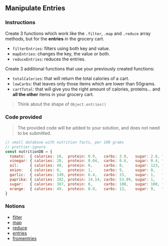 ## Manipulate Entries

### Instructions

Create 3 functions which work like the `.filter`, `.map` and `.reduce` array methods, but for the **entries** in the grocery cart.

- `filterEntries`: filters using both key and value.
- `mapEntries`: changes the key, the value or both.
- `reduceEntries`: reduces the entries.

Create 3 additional functions that use your previously created functions:

- `totalCalories`: that will return the total calories of a cart.
- `lowCarbs`: that leaves only those items which are lower than 50grams.
- `cartTotal`: that will give you the right amount of calories, proteins... and **all the other** items in your grocery cart.

> Think about the shape of `Object.entries()`

### Code provided

> The provided code will be added to your solution, and does not need to be submitted.

```js
// small database with nutrition facts, per 100 grams
// prettier-ignore
const nutritionDB = {
  tomato:  { calories: 18,  protein: 0.9,   carbs: 3.9,   sugar: 2.6, fiber: 1.2, fat: 0.2   },
  vinegar: { calories: 20,  protein: 0.04,  carbs: 0.6,   sugar: 0.4, fiber: 0,   fat: 0     },
  oil:     { calories: 48,  protein: 0,     carbs: 0,     sugar: 123, fiber: 0,   fat: 151   },
  onion:   { calories: 0,   protein: 1,     carbs: 9,     sugar: 0,   fiber: 0,   fat: 0     },
  garlic:  { calories: 149, protein: 6.4,   carbs: 33,    sugar: 1,   fiber: 2.1, fat: 0.5   },
  paprika: { calories: 282, protein: 14.14, carbs: 53.99, sugar: 1,   fiber: 0,   fat: 12.89 },
  sugar:   { calories: 387, protein: 0,     carbs: 100,   sugar: 100, fiber: 0,   fat: 0     },
  orange:  { calories: 49,  protein: 0.9,   carbs: 13,    sugar: 9,   fiber: 0.2, fat: 0.1   },
}
```

### Notions

- [filter](https://devdocs.io/javascript/global_objects/array/filter)
- [map](https://devdocs.io/javascript/global_objects/array/map)
- [reduce](https://devdocs.io/javascript/global_objects/array/reduce)
- [entries](https://devdocs.io/javascript/global_objects/object/entries)
- [fromentries](https://devdocs.io/javascript/global_objects/object/fromentries)
